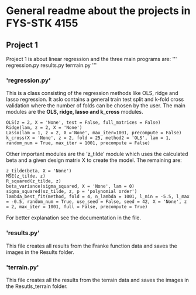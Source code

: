 # General readme about the projects in FYS-STK 4155

## Project 1

Project 1 is about linear regression and the three main programs are:
'''
regression.py
results.py
terrrain.py
'''

### 'regression.py'
This is a class consisting of the regression methods like OLS, ridge and lasso regression. It aslo contains
a general train test split and k-fold cross validation where the number of folds can be chosen by the user.
The main modules are the **OLS, ridge, lasso and k_cross** modules.
```
OLS(z = 2, X = 'None', test = False, full_matrices = False)
Ridge(lam, z = 2, X = 'None')
Lasso(lam = 1, z = 2, X ='None', max_iter=1001, precompute = False)
k_cross(X = 'None', z = 2, fold = 25, method2 = 'OLS', lam = 1, random_num = True, max_iter = 1001, precompute = False)
```

Other important modules are the 'z_tilde' module which uses the calculated beta and a given design matrix X
to create the model.
The remaining are:

```
z_tilde(beta, X = 'None')
MSE(z_tilde, z)
R_squared(z_tilde, z)
beta_variance(sigma_squared, X = 'None', lam = 0)
sigma_squared(sz_tilde, z, p = 'polynomial order')
lambda_best_fit(method, fold = 4, n_lambda = 1001, l_min = -5.5, l_max = -0.5, random_num = True, use_seed = False, seed = 42, X = 'None', z = 2, max_iter = 1001, full = False, precompute = True)
```
For better explanation see the documentation in the file.

### 'results.py'
This file creates all results from the Franke function data and saves the images in the Results folder.

### 'terrain.py'
This file creates all the results from the terrain data and saves the images in the Resutls_terrain folder.
